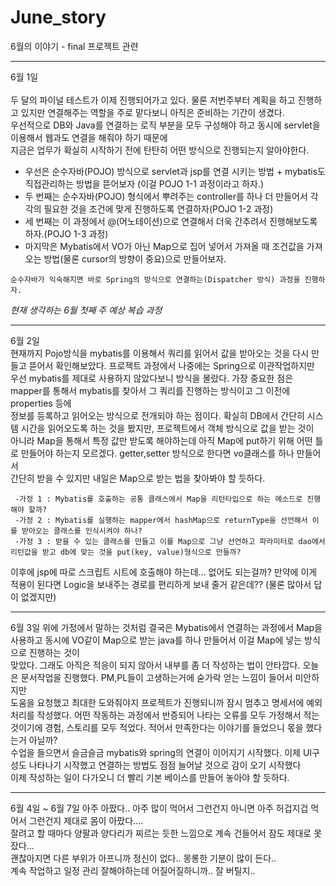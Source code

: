 # June_story
6월의 이야기 -  final 프로젝트 관련


-----------------------------------------------
6월 1일<br>
<br>
두 달의 파이널 테스트가 이제 진행되어가고 있다. 물론 저번주부터 계획을 하고 진행하고 있지만 연결해주는 역할을 주로 맡다보니 아직은 준비하는 기간이 생겼다.<br>
우선적으로 DB와 Java를 연결하는 로직 부분을 모두 구성해야 하고 동시에 servlet을 이용해서 웹과도 연결을 해줘야 하기 때문에<br>
지금은 업무가 확실히 시작하기 전에 탄탄히 어떤 방식으로 진행되는지 알아야한다.<br>

- 우선은 순수자바(POJO) 방식으로 servlet과 jsp를 연결 시키는 방법 + mybatis도 직접관리하는 방법을 뜯어보자 (이걸 POJO 1-1 과정이라고 하자.)<br>
- 두 번째는 순수자바(POJO) 형식에서 뿌려주는 controller를 하나 더 만들어서 각각의 필요한 것을 조건에 맞게 진행하도록 연결하자(POJO 1-2 과정)<br>
- 세 번째는 이 과정에서 @(어노테이션)으로 연결해서 더욱 간추려서 진행해보도록 하자.(POJO 1-3 과정)<br>
- 마지막은 Mybatis에서 VO가 아닌 Map으로 집어 넣어서 가져올 때 조건값을 가져오는 방법(물론 cursor의 방향이 중요)으로 만들어보자.
```
순수자바가 익숙해지면 바로 Spring의 방식으로 연결하는(Dispatcher 방식) 과정을 진행하자.
```
*현재 생각하는 6월 첫째 주 예상 복습 과정*

------------------------------------------------
6월 2일<br>
현재까지 Pojo방식을 mybatis를 이용해서 쿼리를 읽어서 값을 받아오는 것을 다시 만들고 뜯어서 확인해보았다. 프로젝트 과정에서 나중에는 Spring으로 이관작업하지만 <br>
우선 mybatis를 제대로 사용하지 않았다보니 방식을 몰랐다. 가장 중요한 점은 mapper를 통해서 mybatis를 찾아서 그 쿼리를 진행하는 방식이고 그 이전에 properties 등에 <br>
정보를 등록하고 읽어오는 방식으로 전개되야 하는 점이다. 확실히 DB에서 간단히 시스템 시간을 읽어오도록 하는 것을 봤지만, 프로젝트에서 객체 방식으로 값을 받는 것이<br>
아니라 Map을 통해서 특정 값만 받도록 해야하는데 아직 Map에 put하기 위해 어떤 틀로 만들어야 하는지 모르겠다. getter,setter 방식으로 한다면 vo클래스를 하나 만들어서<br>
간단히 받을 수 있지만 내일은 Map으로 받는 법을 찾아봐야 할 듯하다.
```
 -가정 1 : Mybatis를 호출하는 공통 클래스에서 Map을 리턴타입으로 하는 메소드로 진행해야 할까?
 -가정 2 : Mybatis를 실행하는 mapper에서 hashMap으로 returnType을 선언해서 이를 받아오는 클래스를 인식시켜야 하나?
 -가정 3 : 받을 수 있는 클래스를 만들고 이를 Map으로 그냥 선언하고 파라미터로 dao에서 리턴값을 받고 db에 맞는 것을 put(key, value)형식으로 만들까?
```
이후에 jsp에 따로 스크립트 시트에 호출해야 하는데... 없어도 되는걸까?
만약에 이게 적용이 된다면 Logic을 보내주는 경로를 편리하게 보내 줄거 같은데?? (물론 많아서 답이 없겠지만)

------------------------------------------------
6월 3일
위에 가정에서 말하는 것처럼 결국은 Mybatis에서 연결하는 과정에서 Map을 사용하고 동시에 VO같이 Map으로 받는 java를 하나 만들어서 이걸 Map에 넣는 방식으로 진행하는 것이<br>
맞았다. 그래도 아직은 적응이 되지 않아서 내부를 좀 더 작성하는 법이 안타깝다. 오늘은 문서작업을 진행했다. PM,PL들이 고생하는거에 숟가락 얻는 느낌이 들어서 미안하지만<br>
도움을 요청했고 최대한 도와줘야지 프로젝트가 진행되니까 잠시 멈추고 명세서에 예외처리를 작성했다. 어떤 작동하는 과정에서 반증되어 나타는 오류를 모두 가정해서 적는<br>
것이기에 경험, 스토리를 모두 적었다. 적어서 만족한다는 이야기를 들었으니 몫을 했다는거 아닐까?<br>
수업을 들으면서 슬금슬금 mybatis와 spring의 연결이 이어지기 시작했다. 이제 UI구성도 나타나기 시작했고 연결하는 방법도 점점 늘어날 것으로 감이 오기 시작했다<br>
이제 작성하는 일이 다가오니 더 빨리 기본 베이스를 만들어 놓아야 할 듯하다.

------------------------------------------------
6월 4일 ~ 6월 7일
아주 아팠다.. 아주 많이 먹어서 그런건지 아니면 아주 허겁지겁 먹어서 그런건지 제대로 몸이 아팠다....<br>
잘려고 할 때마다 양팔과 양다리가 찌르는 듯한 느낌으로 계속 건들어서 잠도 제대로 못잤다...<br>
괜찮아지면 다른 부위가 아프니까 정신이 없다.. 몽롱한 기분이 많이 든다..<br>
계속 작업하고 일정 관리 잘해야하는데 어질어질하니까.. 잘 버틸지..

